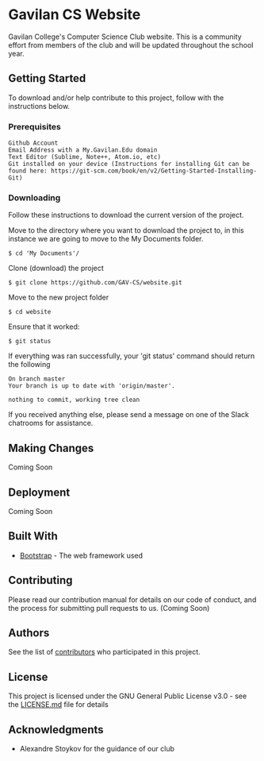 
# Gavilan CS Website

Gavilan College's Computer Science Club website. This is a community effort from members of the club and will be updated throughout the school year.

## Getting Started

To download and/or help contribute to this project, follow with the instructions below.

### Prerequisites

```
Github Account
Email Address with a My.Gavilan.Edu domain
Text Editor (Sublime, Note++, Atom.io, etc)
Git installed on your device (Instructions for installing Git can be found here: https://git-scm.com/book/en/v2/Getting-Started-Installing-Git)
```

### Downloading

Follow these instructions to download the current version of the project.

Move to the directory where you want to download the project to, in this instance we are going to move to the My Documents folder.

```
$ cd 'My Documents'/
```

Clone (download) the project

```
$ git clone https://github.com/GAV-CS/website.git
```

Move to the new project folder

```
$ cd website
```

Ensure that it worked:

```
$ git status
```

If everything was ran successfully, your 'git status' command should return the following

```
On branch master
Your branch is up to date with 'origin/master'.

nothing to commit, working tree clean

```

If you received anything else, please send a message on one of the Slack chatrooms for assistance.

## Making Changes

Coming Soon


## Deployment

Coming Soon

## Built With

* [Bootstrap](https://getbootstrap.com/) - The web framework used

## Contributing

Please read our contribution manual for details on our code of conduct, and the process for submitting pull requests to us. (Coming Soon)


## Authors

See  the list of [contributors](AUTHORS.md) who participated in this project.

## License

This project is licensed under the GNU General Public License v3.0 - see the [LICENSE.md](LICENSE) file for details

## Acknowledgments

* Alexandre Stoykov for the guidance of our club
